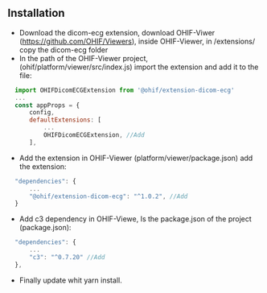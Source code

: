 ## Installation
- Download the dicom-ecg extension, download OHIF-Viwer (https://github.com/OHIF/Viewers), inside OHIF-Viewer, in /extensions/ copy the dicom-ecg folder
- In the path of the OHIF-Viewer project, (ohif/platform/viewer/src/index.js) import the extension and add it to the file:
```js
  import OHIFDicomECGExtension from '@ohif/extension-dicom-ecg'
  ...
  const appProps = {
      config,
      defaultExtensions: [
          ...
          OHIFDicomECGExtension, //Add
      ],
 ```
- Add the extension in OHIF-Viewer (platform/viewer/package.json) add the extension:
```js
  "dependencies": { 
      ...
      "@ohif/extension-dicom-ecg": "^1.0.2", //Add
  }
```
- Add c3 dependency in OHIF-Viewe, Is the package.json of the project (package.json):
```js
  "dependencies": {
      ...
      "c3": "^0.7.20" //Add
  },
```
- Finally update whit yarn install.


